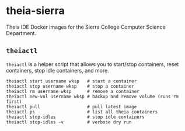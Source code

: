 # theia-sierra

Theia IDE Docker images for the Sierra College Computer Science Department.

## `theiactl`

`theiactl` is a helper script that allows you to start/stop containers, reset containers, stop idle containers, and more.

```
theiactl start username wksp   # start a container
theiactl stop username wksp    # stop a container
theiactl rm username wksp      # remove a container
theiactl new-vol username wksp # backup and remove volume (runs rm first)
theiactl pull                  # pull latest image
theiactl ps                    # list all theia containers
theiactl stop-idles            # stop idle containers
theiactl stop-idles -v         # verbose dry run
```
